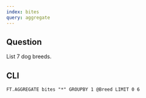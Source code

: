 ```yaml
---
index: bites
query: aggregate
---
```


## Question

List 7 dog breeds.

## CLI

```
FT.AGGREGATE bites "*" GROUPBY 1 @Breed LIMIT 0 6
```
